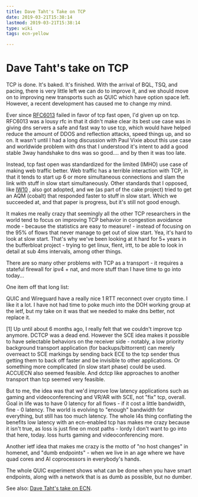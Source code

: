 ```yaml
---
title: Dave Taht's Take on TCP
date: 2019-03-21T15:38:14
lastmod: 2019-03-21T15:38:14
type: wiki
tags: ecn-yellow

---
```


# Dave Taht's take on TCP

TCP is done. It's baked. It's finished. With the arrival of BQL,
TSQ, and pacing, there is very little left we
can do to improve it, and we should move on to improving new
transports such as QUIC which have option space left. However,
 a recent development has caused me to change my mind.

Ever since [RFC6013](https://tools.ietf.org/html/rfc6013) failed in favor of tcp
fast open, I'd given up on tcp. RFC6013 was a lousy rfc in that it didn't
make clear its best use case was in giving dns servers a safe and fast
way to use tcp, which would have helped reduce the amount of DDOS and
reflection attacks, speed things up, and so on. It wasn't until I had
a long discussion with Paul Vixie about this use case and worldwide
problem with dns that I understood it's intent to add a good stable
3way handshake to dns was so good.... and by then it was too late.

Instead, tcp fast open was standardized for the limited (IMHO) use case
of making web traffic better. Web traffic has a terrible interaction
with TCP, in that it tends to start up 6 or more simultaneous
connections and slam the link with stuff in slow start simultaneously.
Other standards that I opposed, like [IW10](https://tools.ietf.org/html/draft-gettys-iw10-considered-harmful-00)
, also got adopted, and
we (as part of the cake project) tried to get an AQM (cobalt) that
responded faster to stuff in slow start. Which we succeeded at, and
that paper is progress, but it's still not good enough.

It makes me really crazy that seemingly all the other TCP researchers in the
world tend to focus on improving TCP behavior in congestion avoidance
mode - because the statistics are easy to measure! - instead of
focusing on the 95% of flows that never manage to get out of slow
start. Yea, it's hard to look at slow start. That's why we've been
looking at it hard for 5+ years in the bufferbloat project - trying to
get linux, flent, irtt, to be able to look in detail at sub 4ms
intervals, among other things.

There are so many other problems with TCP as a transport - it requires
a stateful firewall for ipv4 + nat, and more stuff than I have time to
go into today...

One item off that long list:

QUIC and Wireguard have a really nice 1 RTT reconnect over crypto
time. I like it a lot. I have not had time to poke much into the DOH
working group at the ietf, but my take on it was that we needed to
make dns better, not replace it.

[1] Up until about 6 months ago, I really felt that we couldn't
improve tcp anymore. DCTCP was a dead end. However the SCE idea makes
it possible to have selectable behaviors on the receiver side -
notably, a low priority background transport application (for
backups/bittorrent) can merely overreact to SCE markings by sending
back ECE to the tcp sender thus getting them to back off faster and be
invisible to other applications. Or something more complicated (in
slow start phase) could be used. ACCUECN also seemed feasible. And
dctcp like approaches to another transport than tcp seemed very
feasible.

But to me, the idea was that we'd improve low latency applications
such as gaming and videoconferencing and VR/AR with SCE, not "fix"
tcp, overall. Goal in life was to have 0 latency for all flows - if it
cost a little bandwidth, fine - 0 latency. The world is evolving to
"enough" bandwidth for everything, but still has too much latency. The
whole l4s thing conflating the benefits low latency with an
ecn-enabled tcp has makes me crazy because it isn't true, as loss is
just fine on most paths - lordy I don't want to go into that here,
today. loss hurts gaming and videoconferencing more.

Another ietf idea that makes me crazy is the motto of "no host
changes" in homenet, and "dumb endpoints" - when we live in an age
where we have quad cores and AI coprocessors in everybody's hands.

The whole QUIC experiment shows what can be done when you have smart
endpoints, along with a network that is as dumb as possible, but no
dumber.

See also: [Dave Taht's take on ECN](dtaht_ecn_editorial).

